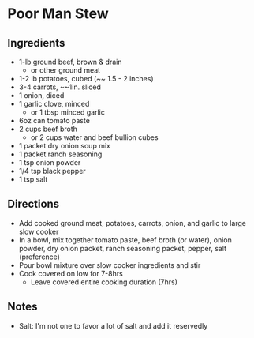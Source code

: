 # Poor Man Stew
## Ingredients
  * 1-lb ground beef, brown & drain
    * or other ground meat
  * 1-2 lb potatoes, cubed (~~ 1.5 - 2 inches)
  * 3-4 carrots, ~~1in. sliced
  * 1 onion, diced
  * 1 garlic clove, minced
    * or 1 tbsp minced garlic
  * 6oz can tomato paste
  * 2 cups beef broth
    * or 2 cups water and beef bullion cubes
  * 1 packet dry onion soup mix
  * 1 packet ranch seasoning
  * 1 tsp onion powder
  * 1/4 tsp black pepper
  * 1 tsp salt



## Directions
  * Add cooked ground meat, potatoes, carrots, onion, and garlic to large slow
    cooker
  * In a bowl, mix together tomato paste, beef broth (or water), onion powder,
    dry onion packet, ranch seasoning packet, pepper, salt (preference)
  * Pour bowl mixture over slow cooker ingredients and stir
  * Cook covered on low for 7-8hrs 
    * Leave covered entire cooking duration (7hrs)



## Notes
  * Salt: I'm not one to favor a lot of salt and add it reservedly 


